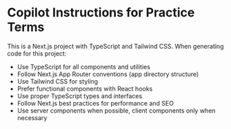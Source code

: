 <!-- Use this file to provide workspace-specific custom instructions to Copilot. For more details, visit https://code.visualstudio.com/docs/copilot/copilot-customization#_use-a-githubcopilotinstructionsmd-file -->

# Copilot Instructions for Practice Terms

This is a Next.js project with TypeScript and Tailwind CSS. When generating code for this project:

- Use TypeScript for all components and utilities
- Follow Next.js App Router conventions (app directory structure)
- Use Tailwind CSS for styling
- Prefer functional components with React hooks
- Use proper TypeScript types and interfaces
- Follow Next.js best practices for performance and SEO
- Use server components when possible, client components only when necessary
